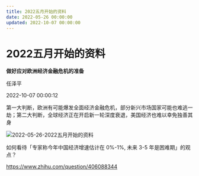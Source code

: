 ```yaml
---
title: 2022五月开始的资料
date: 2022-05-26 00:00:00
updated: 2022-10-07 00:00:00
---
```


# 2022五月开始的资料

**做好应对欧洲经济金融危机的准备**

任泽平

2022-10-07 00:00:12

第一大判断，欧洲有可能爆发全面经济金融危机，部分新兴市场国家可能也难逃一劫；第二大判断，全球经济正在开启新一轮深度衰退，美国经济也难以幸免独善其身

![2022-05-26-2022五月开始的资料](assets/2022-05-26-2022五月开始的资料.png)

如何看待「专家称今年中国经济增速估计在 0%-1%, 未来 3-5 年是困难期」的观点？

https://www.zhihu.com/question/406088344
